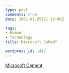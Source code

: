```yaml
---
type: post
comments: true
date: 2001-01-25T11:19:00Z

tags:
- Humour
- Technology
title: Microsoft CeMeNT

wordpress_id: 1417
---
```


[Microsoft Cement](http://www.geocities.com/rcwoolley/)
